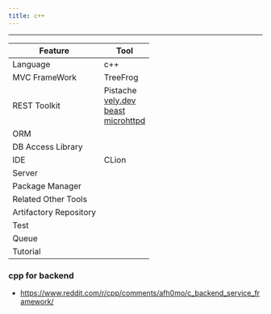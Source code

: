```yaml
---
title: c++
---
```


---

| Feature                | Tool                                                                                                                                                              |
|------------------------|-------------------------------------------------------------------------------------------------------------------------------------------------------------------|
| Language               | c++                                                                                                                                                               |
| MVC FrameWork          | TreeFrog                                                                                                                                                          |
| REST Toolkit           | Pistache<br/>[vely.dev](https://vely.dev/index.html)<br/>[beast](https://github.com/boostorg/beast)<br/>[microhttpd](https://www.gnu.org/software/libmicrohttpd/) |
| ORM                    |                                                                                                                                                                   |
| DB Access Library      |                                                                                                                                                                   |
| IDE                    | CLion                                                                                                                                                             |
| Server                 |                                                                                                                                                                   |
| Package Manager        |                                                                                                                                                                   |
| Related Other Tools    |                                                                                                                                                                   |
| Artifactory Repository |                                                                                                                                                                   |
| Test                   |                                                                                                                                                                   |
| Queue                  |                                                                                                                                                                   |
| Tutorial               |                                                                                                                                                                   |

### cpp for backend

- https://www.reddit.com/r/cpp/comments/afh0mo/c_backend_service_framework/ 